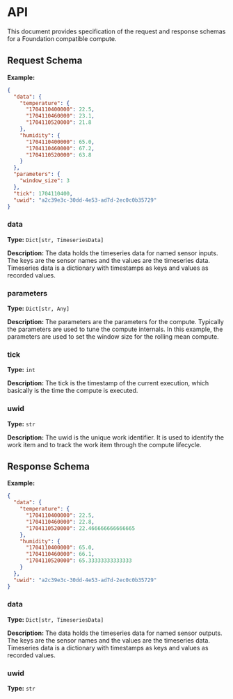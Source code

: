 # API

This document provides specification of the request and response schemas for a Foundation compatible compute.

## Request Schema

**Example:**

```json
{
  "data": {
    "temperature": {
      "1704110400000": 22.5,
      "1704110460000": 23.1,
      "1704110520000": 21.8
    },
    "humidity": {
      "1704110400000": 65.0,
      "1704110460000": 67.2,
      "1704110520000": 63.8
    }
  },
  "parameters": {
    "window_size": 3
  },
  "tick": 1704110400,
  "uwid": "a2c39e3c-30dd-4e53-ad7d-2ec0c0b35729"
}
```

### data

**Type:** `Dict[str, TimeseriesData]`

**Description:** The data holds the timeseries data for named sensor inputs. The keys are the sensor names and the values are the timeseries data. Timeseries data is a dictionary with timestamps as keys and values as recorded values.

### parameters

**Type:** `Dict[str, Any]`

**Description:** The parameters are the parameters for the compute. Typically the parameters are used to tune the compute internals. In this example, the parameters are used to set the window size for the rolling mean compute.

### tick

**Type:** `int`

**Description:** The tick is the timestamp of the current execution, which basically is the time the compute is executed.

### uwid

**Type:** `str`

**Description:** The uwid is the unique work identifier. It is used to identify the work item and to track the work item through the compute lifecycle.

## Response Schema

**Example:**

```json
{
  "data": {
    "temperature": {
      "1704110400000": 22.5,
      "1704110460000": 22.8,
      "1704110520000": 22.466666666666665
    },
    "humidity": {
      "1704110400000": 65.0,
      "1704110460000": 66.1,
      "1704110520000": 65.33333333333333
    }
  },
  "uwid": "a2c39e3c-30dd-4e53-ad7d-2ec0c0b35729"
}
```

### data

**Type:** `Dict[str, TimeseriesData]`

**Description:** The data holds the timeseries data for named sensor outputs. The keys are the sensor names and the values are the timeseries data. Timeseries data is a dictionary with timestamps as keys and values as recorded values.

### uwid

**Type:** `str`
